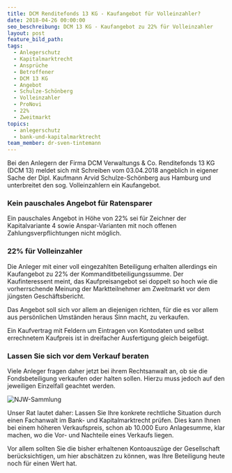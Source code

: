 ```yaml
---
title: DCM Renditefonds 13 KG - Kaufangebot für Volleinzahler?
date: 2018-04-26 00:00:00
seo_beschreibung: DCM 13 KG - Kaufangebot zu 22% für Volleinzahler
layout: post
feature_bild_path:
tags:
  - Anlegerschutz
  - Kapitalmarktrecht
  - Ansprüche
  - Betroffener
  - DCM 13 KG
  - Angebot
  - Schulze-Schönberg
  - Volleinzahler
  - ProNovi
  - 22%
  - Zweitmarkt
topics:
  - anlegerschutz
  - bank-und-kapitalmarktrecht
team_member: dr-sven-tintemann
---
```


Bei den Anlegern der Firma DCM Verwaltungs & Co. Renditefonds 13 KG (DCM 13) meldet sich mit Schreiben vom 03.04.2018 angeblich in eigener Sache der Dipl. Kaufmann Arvid Schulze-Sch&ouml;nberg aus Hamburg und unterbreitet den sog. Volleinzahlern ein Kaufangebot.

### Kein pauschales Angebot f&uuml;r Ratensparer

Ein pauschales Angebot in H&ouml;he von 22% sei f&uuml;r Zeichner der Kapitalvariante 4 sowie Anspar-Varianten mit noch offenen Zahlungsverpflichtungen nicht m&ouml;glich.

### 22% f&uuml;r Volleinzahler

Die Anleger mit einer voll eingezahlten Beteiligung erhalten allerdings ein Kaufangebot zu 22% der Kommanditbeteiligungssumme. Der Kaufinteressent meint, das Kaufpreisangebot sei doppelt so hoch wie die vorherrschende Meinung der Marktteilnehmer am Zweitmarkt vor dem j&uuml;ngsten Gesch&auml;ftsbericht.

Das Angebot soll sich vor allem an diejenigen richten, f&uuml;r die es vor allem aus pers&ouml;nlichen Umst&auml;nden heraus Sinn macht, zu verkaufen.

Ein Kaufvertrag mit Feldern um Eintragen von Kontodaten und selbst errechnetem Kaufpreis ist in dreifacher Ausfertigung gleich beigef&uuml;gt.

### Lassen Sie sich vor dem Verkauf beraten

Viele Anleger fragen daher jetzt bei ihrem Rechtsanwalt an, ob sie die Fondsbeteiligung verkaufen oder halten sollen. Hierzu muss jedoch auf den jeweiligen Einzelfall geachtet werden.

![NJW-Sammlung](https://app.cloudcannon.com/sites/24777/site_files/raw/?path=uploads/img-8566-3.jpg&amp;timestamp=1524834009530)

Unser Rat lautet daher: Lassen Sie Ihre konkrete rechtliche Situation durch einen Fachanwalt im Bank- und Kapitalmarktrecht pr&uuml;fen. Dies kann Ihnen bei einem h&ouml;heren Verkaufspreis, schon ab 10.000 Euro Anlagesumme, klar machen, wo die Vor- und Nachteile eines Verkaufs liegen.

Vor allem sollten Sie die bisher erhaltenen Kontoausz&uuml;ge der Gesellschaft ber&uuml;cksichtigen, um hier absch&auml;tzen zu k&ouml;nnen, was Ihre Beteiligung heute noch f&uuml;r einen Wert hat.

&nbsp;